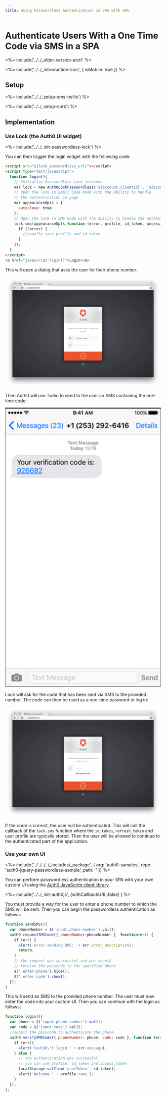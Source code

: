 ```yaml
---
title: Using Passwordless Authentication in SPA with SMS
---
```


# Authenticate Users With a One Time Code via SMS in a SPA

<%= include('../../_older-version-alert' %>

<%= include('../../_introduction-sms', { isMobile: true }) %>

## Setup

<%= include('../../_setup-sms-twilio') %>

<%= include('../../_setup-cors') %>

## Implementation

### Use Lock (the Auth0 UI widget)

<%= include('../../_init-passwordless-lock') %>

You can then trigger the login widget with the following code:

```html
<script src="${lock_passwordless_url}"></script>
<script type="text/javascript">
  function login(){
    // Initialize Passwordless Lock instance
    var lock = new Auth0LockPasswordless('${account.clientId}', '${account.namespace}');
    // Open the lock in Email Code mode with the ability to handle
    // the authentication in page
    var appearanceOpts = {
      autoclose: true
    };
    // Open the lock in SMS mode with the ability to handle the authentication in page
    lock.sms(appearanceOpts,function (error, profile, id_token, access_token, state, refresh_token) {
      if (!error) {
        //usually save profile and id_token
      }
    });
  }
</script>
<a href="javascript:login()">Login</a>
```

This will open a dialog that asks the user for their phone number.

![](/media/articles/connections/passwordless/passwordless-sms-enter-phone-web.png)

Then Auth0 will use Twilio to send to the user an SMS containing the one-time code:

<div class="phone-mockup"><img src="/media/articles/connections/passwordless/passwordless-sms-receive-code-web.png" alt="SMS one-time code"/></div>

Lock will ask for the code that has been sent via SMS to the provided number. The code can then be used as a one-time password to log in:

![](/media/articles/connections/passwordless/passwordless-sms-enter-code-web.png)

If the code is correct, the user will be authenticated. This will call the callback of the `lock.sms` function where the `id_token`, `refresh_token` and user profile are typically stored. Then the user will be allowed to continue to the authenticated part of the application.

### Use your own UI

<%= include('../../../../_includes/_package', {
  org: 'auth0-samples',
  repo: 'auth0-jquery-passwordless-sample',
  path: ''
}) %>

You can perform passwordless authentication in your SPA with your own custom UI using the [Auth0 JavaScript client library](/libraries/auth0js).

<%= include('../../_init-auth0js', {withCallbackURL:false} ) %>

You must provide a way for the user to enter a phone number to which the SMS will be sent. Then you can begin the passwordless authentication as follows:

```js
function sendSMS(){
  var phoneNumber = $('input.phone-number').val();
  auth0.requestSMSCode({ phoneNumber:phoneNumber }, function(err) {
    if (err) {
      alert('error sending SMS: '+ err.error_description);
      return;
    }
    // the request was successful and you should
    // receive the passcode to the specified phone
    $('.enter-phone').hide();
    $('.enter-code').show();
  });
}
```

This will send an SMS to the provided phone number. The user must now enter the code into your custom UI. Then you can continue with the login as follows:

```js
function login(){
  var phone = $('input.phone-number').val();
  var code = $('input.code').val();
  //submit the passcode to authenticate the phone
  auth0.verifySMSCode({ phoneNumber: phone, code: code }, function (err, profile, id_token, access_token) {
    if (err){
      alert('Couldn\'t login ' + err.message);
    } else {
      // the authentication was successful
      // you can use profile, id_token and access_token
      localStorage.setItem('userToken', id_token);
      alert('Welcome ' + profile.name );
    }
  });
};
```
